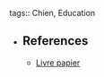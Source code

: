 tags:: Chien, Education

- ## References
	- [Livre papier](https://www.thebookedition.com/fr/objectif-cavaletti-p-365902.html)